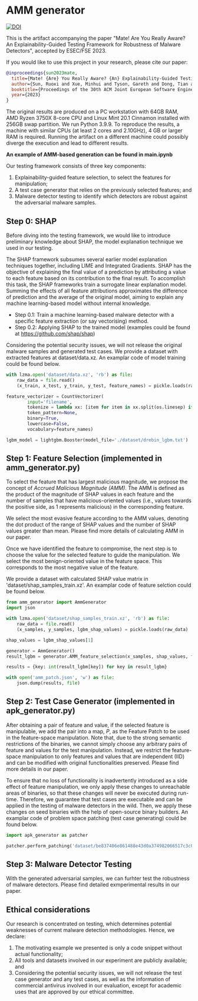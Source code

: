 # AMM generator

[![DOI](https://zenodo.org/badge/DOI/10.5281/zenodo.8266537.svg)](https://doi.org/10.5281/zenodo.8266537)

This is the artifact accompanying the paper "Mate! Are You Really Aware? An Explainability-Guided Testing Framework for Robustness of Malware Detectors", accepted by ESEC/FSE 2023.

If you would like to use this project in your research, please cite our paper:

```bib
@inproceedings{sun2023mate,
  title={Mate! {Are} You Really Aware? {An} Explainability-Guided Testing Framework for Robustness of Malware Detectors},
  author={Sun, Ruoxi and Xue, Minhui and Tyson, Gareth and Dong, Tian and Li, Shaofeng and Wang, Shuo and Zhu, Haojin and Camtepe, Seyit and Nepal, Surya},
  booktitle={Proceedings of the 30th ACM Joint European Software Engineering Conference and Symposium on the Foundations of Software Engineering},
  year={2023}
}
```

The original results are produced on a PC workstation with 64GB RAM, AMD Ryzen 3750X 8-core CPU and Linux Mint 20.1 Cinnamon installed with 256GB swap partition. We run Python 3.9.9. To reproduce the results, a machine with similar CPUs (at least 2 cores and 2.10GHz), 4 GB or larger RAM is required. Running the artifact on a different machine could possibly diverge the execution and lead to different results.  

**An example of AMM-based generation can be found in main.ipynb**

Our testing framework consists of three key components: 
1. Explainability-guided feature selection, to select the features for manipulation; 
2. A test case generator that relies on the previously selected features; and 
3. Malware detector testing to identify which detectors are robust against the adversarial malware samples. 

## Step 0: SHAP

Before diving into the testing framework, we would like to introduce preliminary knowledge about SHAP, the model explanation technique we used in our testing.

The SHAP framework subsumes several earlier model explanation techniques together, including LIME and Integrated Gradients.
SHAP has the objective of explaining the final value of a prediction by attributing a value to each feature based on its contribution to the final result. To accomplish this task, the SHAP  frameworks train a surrogate linear explanation model. Summing the effects of all feature attributions approximates the difference of prediction and the average of the original model, aiming to explain any machine learning-based model without internal knowledge.

* Step 0.1: Train a machine learning-based malware detector with a specific feature extraction (or say vectorising) method.
* Step 0.2: Applying SHAP to the trained model (examples could be found at https://github.com/shap/shap)

Considering the potential security issues, we will not release the original malware samples and generated test cases. We provide a dataset with extracted features at dataset/data.xz. An examplar code of model training could be found below.

```Python
with lzma.open('dataset/data.xz', 'rb') as file:
    raw_data = file.read()
    (x_train, x_test, y_train, y_test, feature_names) = pickle.loads(raw_data)

feature_vectorizer = CountVectorizer(
        input='filename', 
        tokenize = lambda xx: [item for item in xx.split(os.linesep) if item != ""], 
        token_pattern=None, 
        binary=True, 
        lowercase=False, 
        vocabulary=feature_names)

lgbm_model = lightgbm.Booster(model_file='./dataset/drebin_lgbm.txt')
```

## Step 1: Feature Selection (implemented in amm_generator.py)

To select the feature that has largest malicious magnitude, we propose the concept of *Accrued Malicious Magnitude (AMM)*. The AMM is defined as the product of the magnitude of SHAP values in each feature and the number of samples that have malicious-oriented values (i.e., values towards the positive side, as 1 represents malicious) in the corresponding feature. 

We select the most evasive feature according to the AMM values, denoting the dot product of the range of SHAP values and the number of SHAP values greater than mean. Please find more details of calculating AMM in our paper.

Once we have identified the feature to compromise, the next step is to choose the value for the selected feature to guide the manipulation. We select the most benign-oriented value in the feature space. This corresponds to the most negative value of the feature.

We provide a dataset with calculated SHAP value matrix in 'dataset/shap_samples_train.xz'. An examplar code of feature selction could be found below.

```Python
from amm_generator import AmmGenerator
import json

with lzma.open('dataset/shap_samples_train.xz', 'rb') as file:
    raw_data = file.read()
    (x_samples, y_samples, lgbm_shap_values) = pickle.loads(raw_data)

shap_values = lgbm_shap_values[1]

generator = AmmGenerator()
result_lgbm = generator.AMM_feature_selection(x_samples, shap_values, feature_names, trigger_size=75)

results = {key: int(result_lgbm[key]) for key in result_lgbm}

with open('amm_patch.json', 'w') as file:
    json.dump(results, file)
```

## Step 2: Test Case Generator (implemented in apk_generator.py)

After obtaining a pair of feature and value, if the selected feature is manipulable, we add the pair into a map, $P$, as the Feature Patch to be used in the feature-space manipulation. Note that, due to the strong semantic restrictions of the binaries, we cannot simply choose any arbitrary pairs of feature and values for the test manipulation. Instead, we restrict the feature-space manipulation to only features and values that are independent (IID) and can be modified with original functionalities preserved. Please find more details in our paper.

To ensure that no loss of functionality is inadvertently introduced as a side effect of feature manipulation, we only apply these changes to unreachable areas of binaries, so that these changes will never be executed during run-time. Therefore, we guarantee that test cases are executable and can be applied in the testing of malware detectors in the wild. Then, we apply these changes on seed binaries with the help of open-source binary builders. An examplar code of problem space patching (test case generating) could be found below.

```Python
import apk_generator as patcher

patcher.perform_patching('dataset/be837406e861488e43d0a374982066517c3c08cf549b2f9a1ffe252ccdf3a29b', 'amm_patch.json', '/tmp', './be837406e861488e43d0a374982066517c3c08cf549b2f9a1ffe252ccdf3a29b.pack.apk')
```

## Step 3: Malware Detector Testing

With the generated adversarial samples, we can furhter test the robustness of malware detectors. Please find detailed exmperimental results in our paper.

## Ethical considerations

Our research is concentrated on testing, which determines potential weaknesses of current malware detection methodologies. Hence, we declare: 
1. The motivating example we presented is only a code snippet without actual functionality;
2. All tools and datasets involved in our experiment are publicly available; and
3. Considering the potential security issues, we will not release the test case generator and any test cases, as well as the information of commercial antivirus involved in our evaluation, except for academic uses that are approved by our ethical committee.
